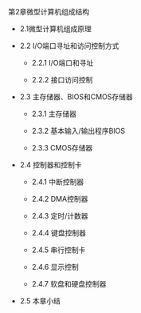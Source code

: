 第2章微型计算机组成结构

- 2.1微型计算机组成原理

- 2.2 I/O端口寻址和访问控制方式

    - 2.2.1 I/O端口和寻址

    - 2.2.2 接口访问控制

- 2.3 主存储器、BIOS和CMOS存储器

    - 2.3.1 主存储器

    - 2.3.2 基本输入/输出程序BIOS

    - 2.3.3 CMOS存储器

- 2.4 控制器和控制卡

    - 2.4.1 中断控制器

    - 2.4.2 DMA控制器

    - 2.4.3 定时/计数器

    - 2.4.4 键盘控制器

    - 2.4.5 串行控制卡

    - 2.4.6 显示控制

    - 2.4.7 软盘和硬盘控制器
    
- 2.5 本章小结